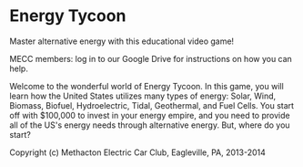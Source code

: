 Energy Tycoon
=============

Master alternative energy with this educational video game!

MECC members: log in to our Google Drive for instructions on how you can help.

Welcome to the wonderful world of Energy Tycoon. 
In this game, you will learn how the United States utilizes many types of energy: Solar, Wind, Biomass, Biofuel, Hydroelectric, Tidal, Geothermal, and Fuel Cells.
You start off with $100,000 to invest in your energy empire, and you need to provide all of the US's energy needs through alternative energy. But, where do you start?  

Copyright (c) Methacton Electric Car Club, Eagleville, PA, 2013-2014
